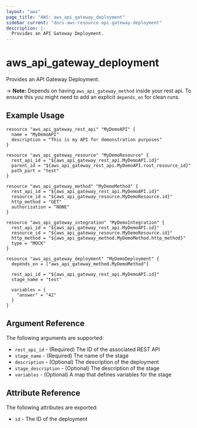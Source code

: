 ```yaml
---
layout: "aws"
page_title: "AWS: aws_api_gateway_deployment"
sidebar_current: "docs-aws-resource-api-gateway-deployment"
description: |-
  Provides an API Gateway Deployment.
---
```


# aws\_api\_gateway\_deployment

Provides an API Gateway Deployment.

-> **Note:** Depends on having `aws_api_gateway_method` inside your rest api. To ensure this
you might need to add an explicit `depends_on` for clean runs.

## Example Usage

```
resource "aws_api_gateway_rest_api" "MyDemoAPI" {
  name = "MyDemoAPI"
  description = "This is my API for demonstration purposes"
}

resource "aws_api_gateway_resource" "MyDemoResource" {
  rest_api_id = "${aws_api_gateway_rest_api.MyDemoAPI.id}"
  parent_id = "${aws_api_gateway_rest_api.MyDemoAPI.root_resource_id}"
  path_part = "test"
}

resource "aws_api_gateway_method" "MyDemoMethod" {
  rest_api_id = "${aws_api_gateway_rest_api.MyDemoAPI.id}"
  resource_id = "${aws_api_gateway_resource.MyDemoResource.id}"
  http_method = "GET"
  authorization = "NONE"
}

resource "aws_api_gateway_integration" "MyDemoIntegration" {
  rest_api_id = "${aws_api_gateway_rest_api.MyDemoAPI.id}"
  resource_id = "${aws_api_gateway_resource.MyDemoResource.id}"
  http_method = "${aws_api_gateway_method.MyDemoMethod.http_method}"
  type = "MOCK"
}

resource "aws_api_gateway_deployment" "MyDemoDeployment" {
  depends_on = ["aws_api_gateway_method.MyDemoMethod"]

  rest_api_id = "${aws_api_gateway_rest_api.MyDemoAPI.id}"
  stage_name = "test"

  variables = {
    "answer" = "42"
  }
}
```

## Argument Reference

The following arguments are supported:

* `rest_api_id` - (Required) The ID of the associated REST API
* `stage_name` - (Required) The name of the stage
* `description` - (Optional) The description of the deployment
* `stage_description` - (Optional) The description of the stage
* `variables` - (Optional) A map that defines variables for the stage

## Attribute Reference

The following attributes are exported:

* `id` - The ID of the deployment
